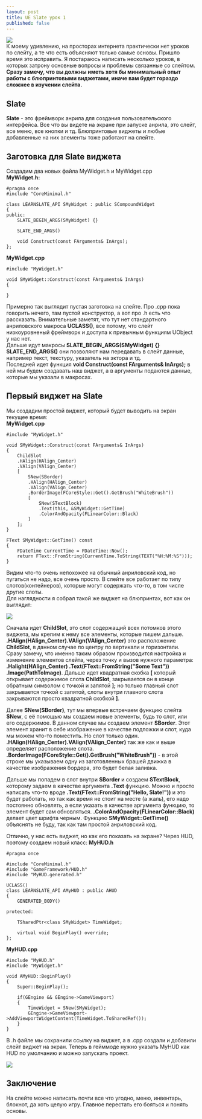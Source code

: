 ```yaml
---
layout: post
title: UE Slate урок 1
published: false
---
```

![]({{site.baseurl}}/images/2024-06-15-slate-tutorial-1/2024-06-15-slate-tutorial-1_0.png)  
К моему удивлению, на просторах интернета практически нет уроков по слейту, а те что есть объясняют только самые основы. Пришло время это исправить. Я постараюсь написать несколько уроков, в которых затрону основные вопросы и проблемы связанные со слейтом.  
**Сразу замечу, что вы должны иметь хотя бы минимальный опыт работы с блюпринтовыми виджетами, иначе вам будет гораздо сложнее в изучении слейта.**

## Slate
**Slate** - это фреймворк анрила для создания пользовательского интерфейса. Все что вы видете на экране при запуске анрила, это слейт, все меню, все кнопки и тд. Блюпринтовые виджеты и любые добавленные на них элементы тоже работают на слейте.  


## Заготовка для Slate виджета
Создадим два новых файла MyWidget.h и MyWidget.cpp  
**MyWidget.h:**

	#pragma once
	#include "CoreMinimal.h"
	
	class LEARNSLATE_API SMyWidget : public SCompoundWidget
	{
	public:
		SLATE_BEGIN_ARGS(SMyWidget) {}
	
		SLATE_END_ARGS()
		
		void Construct(const FArguments& InArgs);
	};

**MyWidget.cpp**

	#include "MyWidget.h"
	
	void SMyWidget::Construct(const FArguments& InArgs)
	{
		
	}

Примерно так выглядит пустая заготовка на слейте. Про .cpp пока говорить нечего, там пустой конструктор, а вот про .h есть что рассказать. Внимательные заметят, что тут нет стандартного анриловского макроса **UCLASS()**, все потому, что слейт низкоуровненый фреймворк и доступа к привычным функциям UObject у нас нет.  
Дальше идут макросы **SLATE_BEGIN_ARGS(SMyWidget) {} SLATE_END_ARGS()** они позволяют нам передавать в слейт данные, например текст, текстуру, указатель на эктора и тд.  
Последней идет функция **void Construct(const FArguments& InArgs);** в ней мы будем создавать наш виджет, а в аргументы подаются данные, которые мы указали в макросах.  


## Первый виджет на Slate
Мы создадим простой виджет, который будет выводить на экран текущее время:  
**MyWidget.cpp**

	#include "MyWidget.h"
	
	void SMyWidget::Construct(const FArguments& InArgs)
	{
		ChildSlot
		.HAlign(HAlign_Center)
		.VAlign(VAlign_Center)
		[
			SNew(SBorder)
			.HAlign(HAlign_Center)
			.VAlign(VAlign_Center)
			.BorderImage(FCoreStyle::Get().GetBrush("WhiteBrush"))
			[
				SNew(STextBlock)
				.Text(this, &SMyWidget::GetTime)
                .ColorAndOpacity(FLinearColor::Black)
			]
		];
	}
	
	FText SMyWidget::GetTime() const
	{
		FDateTime CurrentTime = FDateTime::Now();
		return FText::FromString(CurrentTime.ToString(TEXT("%H:%M:%S")));
	}

Видим что-то очень непохожее на обычный анриловский код, но пугаться не надо, все очень просто. В слейте все работает по типу слотов(контейнеров), которые могут содержать что-то, в том числе другие слоты.  
Для наглядности я собрал такой же виджет на блюпринтах, вот как он выглядит:

![]({{site.baseurl}}/images/2024-06-15-slate-tutorial-1/2024-06-15-slate-tutorial-1_2.png)  

Сначала идет **ChildSlot**, это слот содержащий всех потомков этого виджета, мы крепим к нему все элементы, которые пишем дальше.  
**.HAlign(HAlign_Center).VAlign(VAlign_Center)** это расположение **ChildSlot**, в данном случае по центру по вертикали и горизонтали. Сразу замечу, что именно таким образом производится настройка и изменение элементов слейта, через точку и вызов нужного параметра: **.Halight(HAlign_Center) .Text(FText::FromString("Some Text")) .Image(PathToImage)**.
Дальше идет квадратная скобка **\[** который открывает содержимое слота **ChildSlot**, закрывается он в конце обратным символом с точкой и запятой **];** но только главный слот закрывается точкой с запятой, слоты внутри главного слота закрываются просто квадратной скобкой **]**.

Далее **SNew(SBorder)**, тут мы впервые встречаем функцию слейта **SNew**, с её помощью мы создаем новые элементы, будь то слот, или его содержимое. В данном случае мы создаем элемент **SBorder**. Этот элемент хранит в себе изображение в качестве подложки и слот, куда мы можем что-то поместить. Но слот только один. **.HAlign(HAlign_Center).VAlign(VAlign_Center)** так же как и выше определяет расположение слота.  
**.BorderImage(FCoreStyle::Get().GetBrush("WhiteBrush"))** - в этой строке мы указываем одну из заготовленных брашей движка в качестве изображения бордера, это будет белая заливка.  

Дальше мы попадем в слот внутри **SBorder** и создаем **STextBlock**, которому задаем в качестве аргумента **.Text** функцию. Можно и просто написать что-то вроде **.Text(FText::FromString("Hello, Slate!"))** и это будет работать, но так как время не стоит на месте (а жаль), его надо постоянно обновлять, а если указать в качестве аргумента функцию, то элемент будет сам обновляться. **.ColorAndOpacity(FLinearColor::Black)** делает цвет шрифта черным. Функцию **SMyWidget::GetTime()** объяснять не буду, так как там простой анриловский код.  

Отлично, у нас есть виджет, но как его показать на экране? Через HUD, поэтому создаем новый класс:
**MyHUD.h**
	
    #pragma once
	
	#include "CoreMinimal.h"
	#include "GameFramework/HUD.h"
	#include "MyHUD.generated.h"
	
	UCLASS()
	class LEARNSLATE_API AMyHUD : public AHUD
	{
		GENERATED_BODY()
	
	protected:
	
		TSharedPtr<class SMyWidget> TimeWidget;
	
		virtual void BeginPlay() override;
	};
    
**MyHUD.cpp**

	#include "MyHUD.h"
	#include "MyWidget.h"
	
	void AMyHUD::BeginPlay()
	{
		Super::BeginPlay();
	
		if(GEngine && GEngine->GameViewport)
		{
			TimeWidget = SNew(SMyWidget);
			GEngine->GameViewport->AddViewportWidgetContent(TimeWidget.ToSharedRef());
		}
	}

В .h файле мы сохранили ссылку на виджет, а в .cpp создали и добавили слейт виджет на экран. Теперь в гейммоде нужно указать MyHUD как HUD по умолчанию и можно запускать проект.

![]({{site.baseurl}}/images/2024-06-15-slate-tutorial-1/2024-06-15-slate-tutorial-1_1.png)  


## Заключение
На слейте можно написать почти все что угодно, меню, инвентарь, блокнот, да хоть целую игру. Главное перестать его бояться и понять основы.